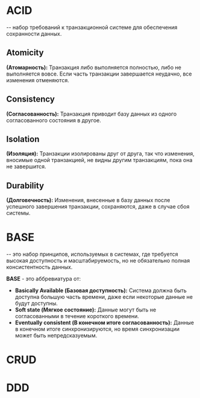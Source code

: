 # ACID
-- набор требований к транзакционной системе для обеспечения сохранности данных.
## Atomicity

**(Атомарность):** Транзакция либо выполняется полностью, либо не выполняется вовсе. Если часть транзакции завершается неудачно, все изменения отменяются.
## Consistency

**(Согласованность):** Транзакция приводит базу данных из одного согласованного состояния в другое.
## Isolation

**(Изоляция):** Транзакции изолированы друг от друга, так что изменения, вносимые одной транзакцией, не видны другим транзакциям, пока она не завершится.
## Durability

**(Долговечность):** Изменения, внесенные в базу данных после успешного завершения транзакции, сохраняются, даже в случае сбоя системы.

# BASE
-- это набор принципов, используемых в системах, где требуется высокая доступность и масштабируемость, но не обязательно полная консистентность данных.

**BASE** - это аббревиатура от:

- **Basically Available (Базовая доступность):** Система должна быть доступна большую часть времени, даже если некоторые данные не будут доступны.
- **Soft state (Мягкое состояние):** Данные могут быть не согласованными в течение короткого времени.
- **Eventually consistent (В конечном итоге согласованность):** Данные в конечном итоге синхронизируются, но время синхронизации может быть непредсказуемым.


# CRUD


# DDD